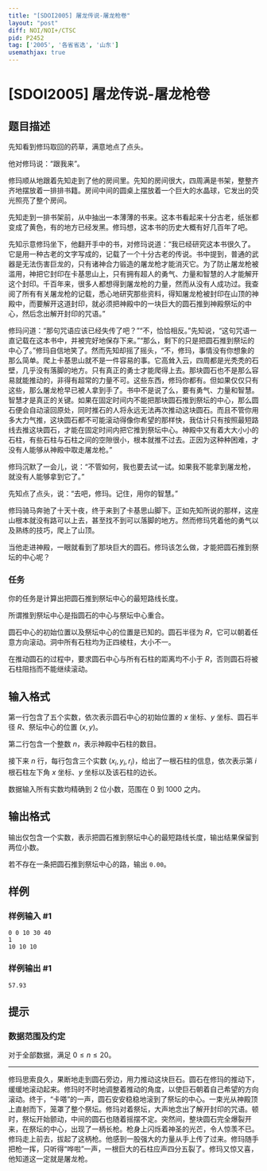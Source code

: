 ```yaml
---
title: "[SDOI2005] 屠龙传说-屠龙枪卷"
layout: "post"
diff: NOI/NOI+/CTSC
pid: P2452
tag: ['2005', '各省省选', '山东']
usemathjax: true
---
```


# [SDOI2005] 屠龙传说-屠龙枪卷
## 题目描述

先知看到修玛取回的药草，满意地点了点头。

他对修玛说：“跟我来”。

修玛顺从地跟着先知走到了他的房间里。先知的房间很大，四周满是书架，整整齐齐地摆放着一排排书籍。房间中间的圆桌上摆放着一个巨大的水晶球，它发出的荧光照亮了整个房间。

先知走到一排书架前，从中抽出一本薄薄的书来。这本书看起来十分古老，纸张都变成了黄色，有的地方已经发黑。修玛想，这本书的历史大概有好几百年了吧。

先知示意修玛坐下，他翻开手中的书，对修玛说道：“我已经研究这本书很久了。它是用一种古老的文字写成的，记载了一个十分古老的传说。书中提到，普通的武器是无法伤害巨龙的，只有诸神合力锻造的屠龙枪才能消灭它。为了防止屠龙枪被滥用，神把它封印在卡基思山上，只有拥有超人的勇气、力量和智慧的人才能解开这个封印。千百年来，很多人都想得到屠龙枪的力量，然而从没有人成功过。我查阅了所有有关屠龙枪的记载，悉心地研究那些资料，得知屠龙枪被封印在山顶的神殿中，而要解开这道封印，就必须把神殿中的一块巨大的圆石推到神殿祭坛的中心，然后念出解开封印的咒语。”

修玛问道：“那句咒语应该已经失传了吧？”“不，恰恰相反。”先知说，“这句咒语一直记载在这本书中，并被完好地保存下来。”“那么，剩下的只是把圆石推到祭坛的中心了。”修玛自信地笑了。然而先知却摇了摇头，“不，修玛，事情没有你想象的那么简单。爬上卡基思山就不是一件容易的事。它高耸入云，四周都是光秃秃的石壁，几乎没有落脚的地方。只有真正的勇士才能爬得上去。那块圆石也不是那么容易就能推动的，非得有超常的力量不可。这些东西，修玛你都有。但如果仅仅只有这些，那么屠龙枪早已被人拿到手了。书中不是说了么，要有勇气、力量和智慧。智慧才是真正的关键。如果在固定时间内不能把那块圆石推到祭坛的中心，那么圆石便会自动滚回原处，同时推石的人将永远无法再次推动这块圆石。而且不管你用多大力气推，这块圆石都不可能滚动得像你希望的那样快，我估计只有按照最短路线去推这块圆石，才能在固定时间内把它推到祭坛中心。神殿中又有着大大小小的石柱，有些石柱与石柱之间的空隙很小，根本就推不过去。正因为这种种困难，才没有人能够从神殿中取走屠龙枪。”

修玛沉默了一会儿，说：“不管如何，我也要去试一试。如果我不能拿到屠龙枪，就没有人能够拿到它了。”

先知点了点头，说：“去吧，修玛。记住，用你的智慧。”

修玛骑马奔驰了十天十夜，终于来到了卡基思山脚下。正如先知所说的那样，这座山根本就没有路可以上去，甚至找不到可以落脚的地方。然而修玛凭着他的勇气以及熟练的技巧，爬上了山顶。

当他走进神殿，一眼就看到了那块巨大的圆石。修玛该怎么做，才能把圆石推到祭坛的中心呢？

### 任务

你的任务是计算出把圆石推到祭坛中心的最短路线长度。

所谓推到祭坛中心是指圆石的中心与祭坛中心重合。

圆石中心的初始位置以及祭坛中心的位置是已知的。圆石半径为 $R$，它可以朝着任意方向滚动。洞中所有石柱均为正四棱柱，大小不一。

在推动圆石的过程中，要求圆石中心与所有石柱的距离均不小于 $R$，否则圆石将被石柱阻挡而不能继续滚动。
## 输入格式

第一行包含了五个实数，依次表示圆石中心的初始位置的 $x$ 坐标、$y$ 坐标、圆石半径 $R$、祭坛中心的位置 $(x,y)$。

第二行包含一个整数 $n$，表示神殿中石柱的数目。

接下来 $n$ 行，每行包含三个实数 $(x_i,y_i,r_i)$，给出了一根石柱的信息，依次表示第 $i$ 根石柱左下角 $x$ 坐标、$y$ 坐标以及该石柱的边长。

数据输入所有实数均精确到 $2$ 位小数，范围在 $0$ 到 $1000$ 之内。

## 输出格式

输出仅包含一个实数，表示把圆石推到祭坛中心的最短路线长度，输出结果保留到两位小数。

若不存在一条把圆石推到祭坛中心的路，输出 `0.00`。

## 样例

### 样例输入 #1
```
0 0 10 30 40
1
10 10 10

```
### 样例输出 #1
```
57.93
```
## 提示

### 数据范围及约定

对于全部数据，满足 $0\le n\le 20$。

---

修玛思索良久，果断地走到圆石旁边，用力推动这块巨石。圆石在修玛的推动下，缓缓地滚动起来。修玛时不时地调整着推动的角度，以使巨石朝着自己希望的方向滚动。终于，“卡嗒”的一声，圆石安安稳稳地滚到了祭坛的中心。一束光从神殿顶上直射而下，笼罩了整个祭坛。修玛对着祭坛，大声地念出了解开封印的咒语。顿时，祭坛开始颤动，中间的圆石也随着摇摆不定。突然间，整块圆石完全爆裂开来，在祭坛的中心，出现了一柄长枪。枪身上闪烁着神圣的光芒，令人惊羡不已。修玛走上前去，拔起了这柄枪。他感到一股强大的力量从手上传了过来。修玛随手把枪一挥，只听得“哗啦”一声，一根巨大的石柱应声四分五裂了。修玛又惊又喜，他知道这一定就是屠龙枪。

